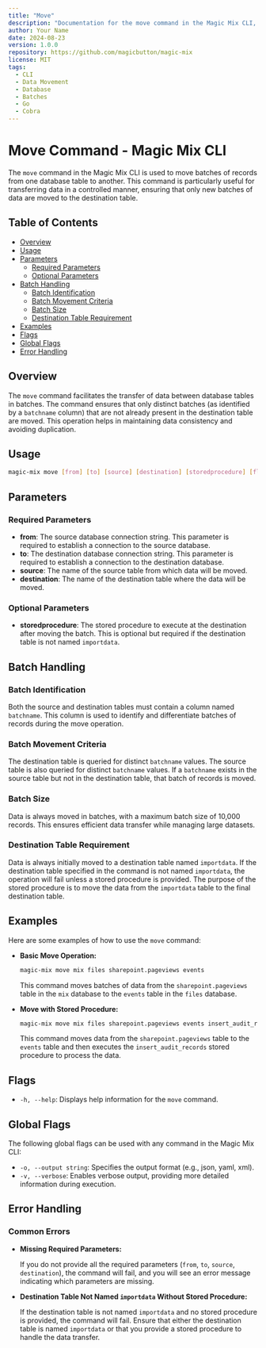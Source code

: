 ```yaml
---
title: "Move"
description: "Documentation for the move command in the Magic Mix CLI, used to move batches of records from one database table to another."
author: Your Name
date: 2024-08-23
version: 1.0.0
repository: https://github.com/magicbutton/magic-mix
license: MIT
tags:
  - CLI
  - Data Movement
  - Database
  - Batches
  - Go
  - Cobra
---
```


# Move Command - Magic Mix CLI

The `move` command in the Magic Mix CLI is used to move batches of records from one database table to another. This command is particularly useful for transferring data in a controlled manner, ensuring that only new batches of data are moved to the destination table.

## Table of Contents

- [Overview](#overview)
- [Usage](#usage)
- [Parameters](#parameters)
  - [Required Parameters](#required-parameters)
  - [Optional Parameters](#optional-parameters)
- [Batch Handling](#batch-handling)
  - [Batch Identification](#batch-identification)
  - [Batch Movement Criteria](#batch-movement-criteria)
  - [Batch Size](#batch-size)
  - [Destination Table Requirement](#destination-table-requirement)
- [Examples](#examples)
- [Flags](#flags)
- [Global Flags](#global-flags)
- [Error Handling](#error-handling)

## Overview

The `move` command facilitates the transfer of data between database tables in batches. The command ensures that only distinct batches (as identified by a `batchname` column) that are not already present in the destination table are moved. This operation helps in maintaining data consistency and avoiding duplication.

## Usage

```bash
magic-mix move [from] [to] [source] [destination] [storedprocedure] [flags]
```

## Parameters

### Required Parameters

- **from**: The source database connection string. This parameter is required to establish a connection to the source database.
- **to**: The destination database connection string. This parameter is required to establish a connection to the destination database.
- **source**: The name of the source table from which data will be moved.
- **destination**: The name of the destination table where the data will be moved.

### Optional Parameters

- **storedprocedure**: The stored procedure to execute at the destination after moving the batch. This is optional but required if the destination table is not named `importdata`.

## Batch Handling

### Batch Identification

Both the source and destination tables must contain a column named `batchname`. This column is used to identify and differentiate batches of records during the move operation.

### Batch Movement Criteria

The destination table is queried for distinct `batchname` values. The source table is also queried for distinct `batchname` values. If a `batchname` exists in the source table but not in the destination table, that batch of records is moved.

### Batch Size

Data is always moved in batches, with a maximum batch size of 10,000 records. This ensures efficient data transfer while managing large datasets.

### Destination Table Requirement

Data is always initially moved to a destination table named `importdata`. If the destination table specified in the command is not named `importdata`, the operation will fail unless a stored procedure is provided. The purpose of the stored procedure is to move the data from the `importdata` table to the final destination table.

## Examples

Here are some examples of how to use the `move` command:

- **Basic Move Operation:**

  ```bash
  magic-mix move mix files sharepoint.pageviews events
  ```

  This command moves batches of data from the `sharepoint.pageviews` table in the `mix` database to the `events` table in the `files` database.

- **Move with Stored Procedure:**

  ```bash
  magic-mix move mix files sharepoint.pageviews events insert_audit_records
  ```

  This command moves data from the `sharepoint.pageviews` table to the `events` table and then executes the `insert_audit_records` stored procedure to process the data.

## Flags

- `-h, --help`: Displays help information for the `move` command.

## Global Flags

The following global flags can be used with any command in the Magic Mix CLI:

- `-o, --output string`: Specifies the output format (e.g., json, yaml, xml).
- `-v, --verbose`: Enables verbose output, providing more detailed information during execution.

## Error Handling

### Common Errors

- **Missing Required Parameters:**

  If you do not provide all the required parameters (`from`, `to`, `source`, `destination`), the command will fail, and you will see an error message indicating which parameters are missing.

- **Destination Table Not Named `importdata` Without Stored Procedure:**

  If the destination table is not named `importdata` and no stored procedure is provided, the command will fail. Ensure that either the destination table is named `importdata` or that you provide a stored procedure to handle the data transfer.
